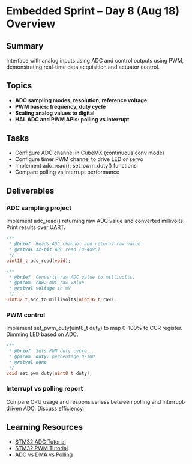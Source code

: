 # Embedded Sprint – Day 8 (Aug 18) Overview

## Summary
Interface with analog inputs using ADC and control outputs using PWM, demonstrating real-time data acquisition and actuator control.

## Topics
- **ADC sampling modes, resolution, reference voltage**
- **PWM basics: frequency, duty cycle**
- **Scaling analog values to digital**
- **HAL ADC and PWM APIs: polling vs interrupt**

## Tasks
- Configure ADC channel in CubeMX (continuous conv mode)
- Configure timer PWM channel to drive LED or servo
- Implement adc_read(), set_pwm_duty() functions
- Compare polling vs interrupt performance

## Deliverables
### ADC sampling project
Implement adc_read() returning raw ADC value and converted millivolts. Print results over UART.

```c
/**
 * @brief  Reads ADC channel and returns raw value.
 * @retval 12-bit ADC read (0-4095)
 */
uint16_t adc_read(void);

/**
 * @brief  Converts raw ADC value to millivolts.
 * @param  raw: ADC raw value
 * @retval voltage in mV
 */
uint32_t adc_to_millivolts(uint16_t raw);
```

### PWM control
Implement set_pwm_duty(uint8_t duty) to map 0-100% to CCR register. Dimming LED based on ADC.

```c
/**
 * @brief  Sets PWM duty cycle.
 * @param  duty: percentage 0-100
 * @retval none
 */
void set_pwm_duty(uint8_t duty);
```

### Interrupt vs polling report
Compare CPU usage and responsiveness between polling and interrupt-driven ADC. Discuss efficiency.

## Learning Resources
- [STM32 ADC Tutorial](https://www.youtube.com/watch?v=9x1D5nF6Q8Y)
- [STM32 PWM Tutorial](https://www.youtube.com/watch?v=7X9K1wu_SkQ)
- [ADC vs DMA vs Polling](https://www.youtube.com/watch?v=hX_GN2YQ0v4)
